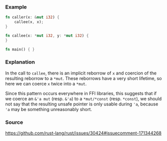 ### Example

```rust
fn caller(x: &mut i32) {
    callee(x, x);
}

fn callee(x: *mut i32, y: *mut i32) {
}

fn main() { }
```

### Explanation

In the call to `callee`, there is an implicit reborrow of `x` and
coercion of the resulting reborrow to a `*mut`. These reborrows have a
very short lifetime, so here we can coerce `x` twice into a `*mut`.

Since this pattern occurs everywhere in FFI libraries, this suggests
that if we coerce an `&'a mut` (resp. `&'a`) to a `*mut/*const`
(resp. `*const`), we should not say that the resulting unsafe pointer
is only usable during `'a`, because `'a` may be something unreasonably
short.

### Source

https://github.com/rust-lang/rust/issues/30424#issuecomment-171344268
